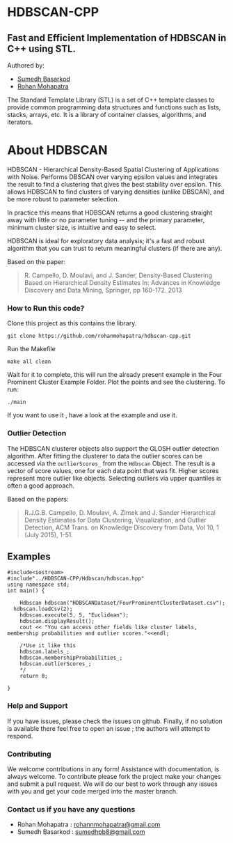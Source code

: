 # HDBSCAN-CPP
Fast and Efficient Implementation of HDBSCAN in C++ using STL.
--------------------------------------------------------------------------------------------------------------

Authored by:
* [Sumedh Basarkod](https://github.com/sumedhpb)
* [Rohan Mohapatra](https://github.com/rohanmohapatra)

The Standard Template Library (STL) is a set of C++ template classes to provide common programming 
data structures and functions such as lists, stacks, arrays, etc. It is a library of container classes, algorithms, and iterators. 

# About HDBSCAN
HDBSCAN - Hierarchical Density-Based Spatial Clustering of Applications with Noise. Performs DBSCAN over varying epsilon values and integrates the result to find a clustering that gives the best stability over epsilon. This allows HDBSCAN to find clusters of varying densities (unlike DBSCAN), and be more robust to parameter selection.

In practice this means that HDBSCAN returns a good clustering straight away with little or no parameter tuning -- and the primary parameter, minimum cluster size, is intuitive and easy to select.

HDBSCAN is ideal for exploratory data analysis; it's a fast and robust algorithm that you can trust to return meaningful clusters (if there are any).

Based on the paper:
> R. Campello, D. Moulavi, and J. Sander, Density-Based Clustering Based on Hierarchical Density Estimates In: Advances in Knowledge Discovery and Data Mining, Springer, pp 160-172. 2013

### How to Run this code?

Clone this project as this contains the library.
```
git clone https://github.com/rohanmohapatra/hdbscan-cpp.git
```

Run the Makefile
```
make all clean
```

Wait for it to complete, this will run the already present example in the Four Prominent Cluster Example Folder. Plot the points and see the clustering.
To run:
```
./main
```

If you want to use it , have a look at the example and use it.



### Outlier Detection
The HDBSCAN clusterer objects also support the GLOSH outlier detection algorithm. After fitting the clusterer to 
data the outlier scores can be accessed via the `outlierScores_` from the `Hdbscan` Object. The result is a vector of score values,
one for each data point that was fit. Higher scores represent more outlier like objects. Selecting outliers via upper 
quantiles is often a good approach.

Based on the papers:
> R.J.G.B. Campello, D. Moulavi, A. Zimek and J. Sander Hierarchical Density Estimates for Data Clustering, Visualization, and Outlier Detection, ACM Trans. on Knowledge Discovery from Data, Vol 10, 1 (July 2015), 1-51.

## Examples
```
#include<iostream>
#include"../HDBSCAN-CPP/Hdbscan/hdbscan.hpp"
using namespace std;
int main() {

	Hdbscan hdbscan("HDBSCANDataset/FourProminentClusterDataset.csv");
  hdbscan.loadCsv(2);
	hdbscan.execute(5, 5, "Euclidean");
	hdbscan.displayResult();
	cout << "You can access other fields like cluster labels, membership probabilities and outlier scores."<<endl;

	/*Use it like this
	hdbscan.labels_;
	hdbscan.membershipProbabilities_;
	hdbscan.outlierScores_;
	*/
	return 0;

}
```

### Help and Support
If you have issues, please check the issues on github. Finally, if no solution is available there feel free to open an issue ; 
the authors will attempt to respond.

### Contributing
We welcome contributions in any form! Assistance with documentation, is always welcome. 
To contribute please fork the project make your changes and submit a pull request. 
We will do our best to work through any issues with you and get your code merged into the master branch.

### Contact us if you have any questions
* Rohan Mohapatra : rohannmohapatra@gmail.com
* Sumedh Basarkod : sumedhpb8@gmail.com
